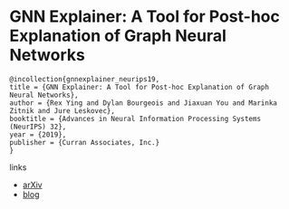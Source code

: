 # GNN Explainer: A Tool for Post-hoc Explanation of Graph Neural Networks

```
@incollection{gnnexplainer_neurips19,
title = {GNN Explainer: A Tool for Post-hoc Explanation of Graph Neural Networks},
author = {Rex Ying and Dylan Bourgeois and Jiaxuan You and Marinka Zitnik and Jure Leskovec},
booktitle = {Advances in Neural Information Processing Systems (NeurIPS) 32},
year = {2019},
publisher = {Curran Associates, Inc.}
}
```

links
- [arXiv](https://arxiv.org/abs/1903.03894)
- [blog](https://shagunsodhani.com/papers-I-read/GNN-Explainer-A-Tool-for-Post-hoc-Explanation-of-Graph-Neural-Networks)
